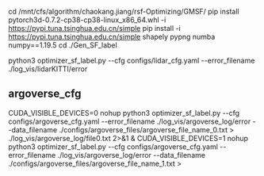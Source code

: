
cd /mnt/cfs/algorithm/chaokang.jiang/rsf-Optimizing/GMSF/
pip install pytorch3d-0.7.2-cp38-cp38-linux_x86_64.whl -i https://pypi.tuna.tsinghua.edu.cn/simple
pip install -i https://pypi.tuna.tsinghua.edu.cn/simple shapely pypng numba numpy==1.19.5
cd ./Gen_SF_label

python3 optimizer_sf_label.py --cfg configs/lidar_cfg.yaml --error_filename ./log_vis/lidarKITTI/error

##  argoverse_cfg 

CUDA_VISIBLE_DEVICES=0 nohup python3 optimizer_sf_label.py --cfg configs/argoverse_cfg.yaml --error_filename ./log_vis/argoverse_log/error --data_filename ./configs/argoverse_files/argoverse_file_name_0.txt  > ./log_vis/argoverse_log/file0.txt 2>&1 &
CUDA_VISIBLE_DEVICES=1 nohup python3 optimizer_sf_label.py --cfg configs/argoverse_cfg.yaml --error_filename ./log_vis/argoverse_log/error --data_filename ./configs/argoverse_files/argoverse_file_name_1.txt  > 
